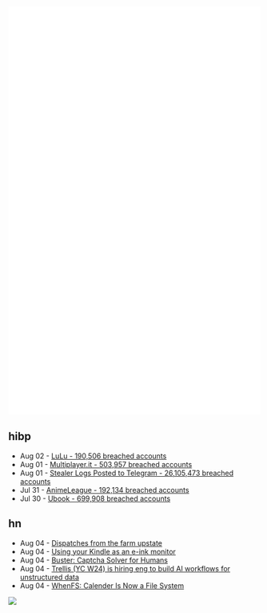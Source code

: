 ![Metrics](https://raw.githubusercontent.com/phixion/phixion/master/metrics.svg)

## hibp

<!--
for https://github.com/phixion/phixion/blob/main/.github/workflows/feeds.yml
-->
<!--START_SECTION:haveibeenpwnd-->
- Aug 02 - [LuLu - 190,506 breached accounts](https://haveibeenpwned.com/PwnedWebsites#LuLu)
- Aug 01 - [Multiplayer.it - 503,957 breached accounts](https://haveibeenpwned.com/PwnedWebsites#MultiplayerIt)
- Aug 01 - [Stealer Logs Posted to Telegram - 26,105,473 breached accounts](https://haveibeenpwned.com/PwnedWebsites#TelegramStealerLogs)
- Jul 31 - [AnimeLeague - 192,134 breached accounts](https://haveibeenpwned.com/PwnedWebsites#AnimeLeague)
- Jul 30 - [Ubook - 699,908 breached accounts](https://haveibeenpwned.com/PwnedWebsites#Ubook)
<!--END_SECTION:haveibeenpwnd-->

## hn

<!--
for https://github.com/phixion/phixion/blob/main/.github/workflows/feeds.yml
-->
<!--START_SECTION:hn-->
- Aug 04 - [Dispatches from the farm upstate](https://lcamtuf.substack.com/p/dispatches-from-the-farm-upstate)
- Aug 04 - [Using your Kindle as an e-ink monitor](https://gist.github.com/adtac/eb639d3c707b55a28f0ee9a420aa7e0c)
- Aug 04 - [Buster: Captcha Solver for Humans](https://github.com/dessant/buster)
- Aug 04 - [Trellis (YC W24) is hiring eng to build AI workflows for unstructured data](https://www.ycombinator.com/companies/trellis/jobs/1ypWafM-founding-engineer-full-time-backend-ml-infra)
- Aug 04 - [WhenFS: Calender Is Now a File System](https://github.com/lvkv/whenfs)
<!--END_SECTION:hn-->

<!--
for https://yhype.me
-->
![](https://hit.yhype.me/github/profile?user_id=13013670)
